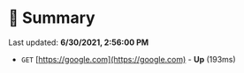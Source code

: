 # 📖 Summary
Last updated: **6/30/2021, 2:56:00 PM**

- `GET` [https://google.com](https://google.com) - **Up** (193ms)
